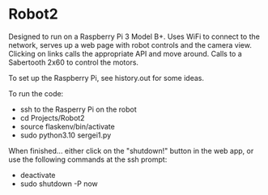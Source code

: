 # Robot2
Designed to run on a Raspberry Pi 3 Model B+. Uses WiFi to connect to the network, serves up a web page with robot controls and the camera view. Clicking on links calls the appropriate API and move around. Calls to a Sabertooth 2x60 to control the motors.

To set up the Raspberry Pi, see history.out for some ideas.

To run the code:
* ssh to the Rasperry Pi on the robot
* cd Projects/Robot2
* source flaskenv/bin/activate
* sudo python3.10 sergei1.py

When finished...
either click on the "shutdown!" button in the web app, or use the following commands at the ssh prompt:
* deactivate
* sudo shutdown -P now
